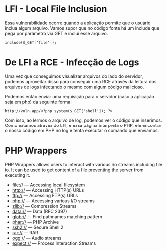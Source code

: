 # LFI - Local File Inclusion

Essa vulnerabilidade ocorre quando a aplicação permite que o usuário inclua algum arquivo. Vamos supor que no código fonte há um include que pega por parâmetro via GET e inclui esse arquivo.

```
include($_GET['file']);
```

# De LFI a RCE - Infecção de Logs

Uma vez que conseguimos visualizar arquivos do lado do servidor, podemos aproveitar disso para conseguir uma RCE através da leitura dos arquivos de logs infectando o mesmo com algum código malicioso.

Podemos então enviar uma requisição para o servidor (caso a aplicação seja em php) da seguinte forma:

```
http://vuln.app/<?php system($_GET['shell']); ?>
```

Com isso, ao lermos o arquivo de log, podemos ver o código que inserimos. Como estamos através do LFI, e essa página interpreta o PHP, ele encontra o nosso código em PHP no log e tenta executar o comando que enviamos.

# PHP Wrappers

PHP Wrappers allows users to interact with various i/o streams including file io. It can be used to get content of a file preventing the server from executing it.

- [file://](https://www.php.net/manual/en/wrappers.file.php) — Accessing local filesystem
- [http://](https://www.php.net/manual/en/wrappers.http.php) — Accessing HTTP(s) URLs
- [ftp://](https://www.php.net/manual/en/wrappers.ftp.php) — Accessing FTP(s) URLs
- [php://](https://www.php.net/manual/en/wrappers.php.php) — Accessing various I/O streams
- [zlib://](https://www.php.net/manual/en/wrappers.compression.php) — Compression Streams
- [data://](https://www.php.net/manual/en/wrappers.data.php) — Data (RFC 2397)
- [glob://](https://www.php.net/manual/en/wrappers.glob.php) — Find pathnames matching pattern
- [phar://](https://www.php.net/manual/en/wrappers.phar.php) — PHP Archive
- [ssh2://](https://www.php.net/manual/en/wrappers.ssh2.php) — Secure Shell 2
- [rar://](https://www.php.net/manual/en/wrappers.rar.php) — RAR
- [ogg://](https://www.php.net/manual/en/wrappers.audio.php) — Audio streams
- [expect://](https://www.php.net/manual/en/wrappers.expect.php) — Process Interaction Streams
